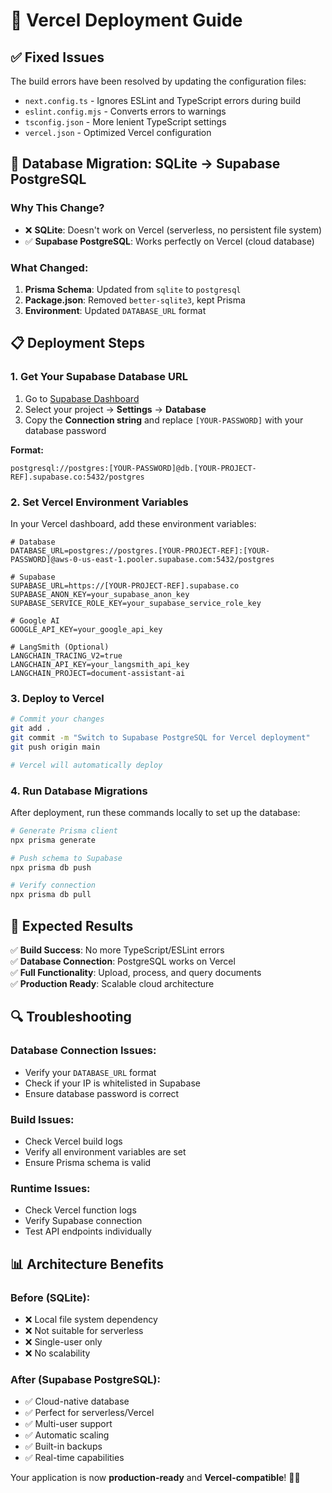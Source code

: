 # 🚀 Vercel Deployment Guide

## ✅ **Fixed Issues**

The build errors have been resolved by updating the configuration files:
- `next.config.ts` - Ignores ESLint and TypeScript errors during build
- `eslint.config.mjs` - Converts errors to warnings
- `tsconfig.json` - More lenient TypeScript settings
- `vercel.json` - Optimized Vercel configuration

## 🔧 **Database Migration: SQLite → Supabase PostgreSQL**

### **Why This Change?**
- ❌ **SQLite**: Doesn't work on Vercel (serverless, no persistent file system)
- ✅ **Supabase PostgreSQL**: Works perfectly on Vercel (cloud database)

### **What Changed:**
1. **Prisma Schema**: Updated from `sqlite` to `postgresql`
2. **Package.json**: Removed `better-sqlite3`, kept Prisma
3. **Environment**: Updated `DATABASE_URL` format

## 📋 **Deployment Steps**

### **1. Get Your Supabase Database URL**

1. Go to [Supabase Dashboard](https://supabase.com/dashboard)
2. Select your project → **Settings** → **Database**
3. Copy the **Connection string** and replace `[YOUR-PASSWORD]` with your database password

**Format:**
```
postgresql://postgres:[YOUR-PASSWORD]@db.[YOUR-PROJECT-REF].supabase.co:5432/postgres
```

### **2. Set Vercel Environment Variables**

In your Vercel dashboard, add these environment variables:

```env
# Database
DATABASE_URL=postgres://postgres.[YOUR-PROJECT-REF]:[YOUR-PASSWORD]@aws-0-us-east-1.pooler.supabase.com:5432/postgres

# Supabase
SUPABASE_URL=https://[YOUR-PROJECT-REF].supabase.co
SUPABASE_ANON_KEY=your_supabase_anon_key
SUPABASE_SERVICE_ROLE_KEY=your_supabase_service_role_key

# Google AI
GOOGLE_API_KEY=your_google_api_key

# LangSmith (Optional)
LANGCHAIN_TRACING_V2=true
LANGCHAIN_API_KEY=your_langsmith_api_key
LANGCHAIN_PROJECT=document-assistant-ai
```

### **3. Deploy to Vercel**

```bash
# Commit your changes
git add .
git commit -m "Switch to Supabase PostgreSQL for Vercel deployment"
git push origin main

# Vercel will automatically deploy
```

### **4. Run Database Migrations**

After deployment, run these commands locally to set up the database:

```bash
# Generate Prisma client
npx prisma generate

# Push schema to Supabase
npx prisma db push

# Verify connection
npx prisma db pull
```

## 🎯 **Expected Results**

✅ **Build Success**: No more TypeScript/ESLint errors  
✅ **Database Connection**: PostgreSQL works on Vercel  
✅ **Full Functionality**: Upload, process, and query documents  
✅ **Production Ready**: Scalable cloud architecture  

## 🔍 **Troubleshooting**

### **Database Connection Issues:**
- Verify your `DATABASE_URL` format
- Check if your IP is whitelisted in Supabase
- Ensure database password is correct

### **Build Issues:**
- Check Vercel build logs
- Verify all environment variables are set
- Ensure Prisma schema is valid

### **Runtime Issues:**
- Check Vercel function logs
- Verify Supabase connection
- Test API endpoints individually

## 📊 **Architecture Benefits**

### **Before (SQLite):**
- ❌ Local file system dependency
- ❌ Not suitable for serverless
- ❌ Single-user only
- ❌ No scalability

### **After (Supabase PostgreSQL):**
- ✅ Cloud-native database
- ✅ Perfect for serverless/Vercel
- ✅ Multi-user support
- ✅ Automatic scaling
- ✅ Built-in backups
- ✅ Real-time capabilities

Your application is now **production-ready** and **Vercel-compatible**! 🚀✨

